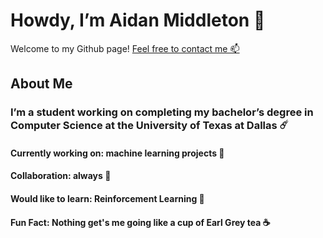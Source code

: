# Howdy, I’m Aidan Middleton 👋
Welcome to my Github page!
[Feel free to contact me 📫](Aidan.Middleton@UTDallas.edu)

## About Me
### I’m a student working on completing my bachelor’s degree in Computer Science at the University of Texas at Dallas ☄️
#### Currently working on: machine learning projects 🤖
#### Collaboration: always 🤝
#### Would like to learn: Reinforcement Learning 🤔
#### Fun Fact: Nothing get's me going like a cup of Earl Grey tea ☕

<!---
aidan-middleton/aidan-middleton is a ✨ special ✨ repository because its `README.md` (this file) appears on your GitHub profile.
You can click the Preview link to take a look at your changes.
Badges aquired from:
--->

